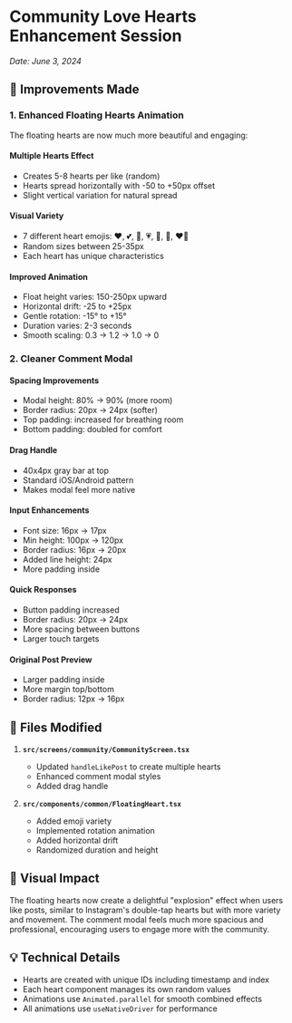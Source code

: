 # Community Love Hearts Enhancement Session
*Date: June 3, 2024*

## 🎯 Improvements Made

### 1. **Enhanced Floating Hearts Animation**
The floating hearts are now much more beautiful and engaging:

#### Multiple Hearts Effect
- Creates 5-8 hearts per like (random)
- Hearts spread horizontally with -50 to +50px offset
- Slight vertical variation for natural spread

#### Visual Variety
- 7 different heart emojis: ❤️, 💕, 💖, 💗, 💓, 💝, ❤️‍🔥
- Random sizes between 25-35px
- Each heart has unique characteristics

#### Improved Animation
- Float height varies: 150-250px upward
- Horizontal drift: -25 to +25px
- Gentle rotation: -15° to +15°
- Duration varies: 2-3 seconds
- Smooth scaling: 0.3 → 1.2 → 1.0 → 0

### 2. **Cleaner Comment Modal**

#### Spacing Improvements
- Modal height: 80% → 90% (more room)
- Border radius: 20px → 24px (softer)
- Top padding: increased for breathing room
- Bottom padding: doubled for comfort

#### Drag Handle
- 40x4px gray bar at top
- Standard iOS/Android pattern
- Makes modal feel more native

#### Input Enhancements
- Font size: 16px → 17px
- Min height: 100px → 120px
- Border radius: 16px → 20px
- Added line height: 24px
- More padding inside

#### Quick Responses
- Button padding increased
- Border radius: 20px → 24px
- More spacing between buttons
- Larger touch targets

#### Original Post Preview
- Larger padding inside
- More margin top/bottom
- Border radius: 12px → 16px

## 📁 Files Modified

1. **`src/screens/community/CommunityScreen.tsx`**
   - Updated `handleLikePost` to create multiple hearts
   - Enhanced comment modal styles
   - Added drag handle

2. **`src/components/common/FloatingHeart.tsx`**
   - Added emoji variety
   - Implemented rotation animation
   - Added horizontal drift
   - Randomized duration and height

## 🎨 Visual Impact

The floating hearts now create a delightful "explosion" effect when users like posts, similar to Instagram's double-tap hearts but with more variety and movement. The comment modal feels much more spacious and professional, encouraging users to engage more with the community.

## 💡 Technical Details

- Hearts are created with unique IDs including timestamp and index
- Each heart component manages its own random values
- Animations use `Animated.parallel` for smooth combined effects
- All animations use `useNativeDriver` for performance 